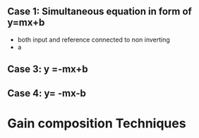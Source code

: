 ## Case 1: Simultaneous equation in form of y=mx+b 
- both input and reference connected to non inverting 
- a
## Case 3: y =-mx+b

## Case 4: y= -mx-b


# Gain composition Techniques
